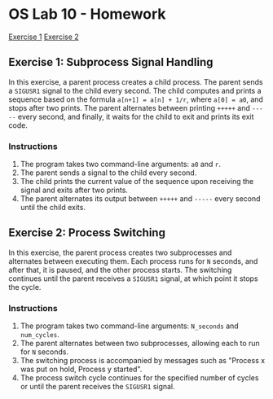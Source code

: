 # OS Lab 10 - Homework

[Exercise 1](exercise_one)
[Exercise 2](exercise_two)

## Exercise 1: Subprocess Signal Handling

In this exercise, a parent process creates a child process. The parent sends a
`SIGUSR1` signal to the child every second. The child computes and prints a
sequence based on the formula `a[n+1] = a[n] + 1/r`, where `a[0] = a0`, and
stops after two prints. The parent alternates between printing `+++++` and
`-----` every second, and finally, it waits for the child to exit and prints
its exit code.

### Instructions

1. The program takes two command-line arguments: `a0` and `r`.
2. The parent sends a signal to the child every second.
3. The child prints the current value of the sequence upon receiving the signal
   and exits after two prints.
4. The parent alternates its output between `+++++` and `-----` every second
   until the child exits.

## Exercise 2: Process Switching

In this exercise, the parent process creates two subprocesses and alternates
between executing them. Each process runs for `N` seconds, and after that, it
is paused, and the other process starts. The switching continues until the
parent receives a `SIGUSR1` signal, at which point it stops the cycle.

### Instructions

1. The program takes two command-line arguments: `N_seconds` and `num_cycles`.
2. The parent alternates between two subprocesses, allowing each to run for `N`
   seconds.
3. The switching process is accompanied by messages such as "Process x was put
   on hold, Process y started".
4. The process switch cycle continues for the specified number of cycles or
   until the parent receives the `SIGUSR1` signal.
